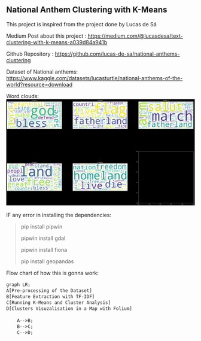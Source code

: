 ## National Anthem Clustering with K-Means

This project is inspired from the project done by Lucas de Sá

Medium Post about this project : https://medium.com/@lucasdesa/text-clustering-with-k-means-a039d84a941b

Github Repository : https://github.com/lucas-de-sa/national-anthems-clustering

Dataset of National anthems: https://www.kaggle.com/datasets/lucasturtle/national-anthems-of-the-world?resource=download

Word clouds:
![Word cloud Image](images/word_clouds.png)

IF any error in installing the dependencies:

> pip install pipwin
>
> pipwin install gdal
>
> pipwin install fiona
>
> pip install geopandas

Flow chart of how this is gonna work:

```mermaid
graph LR;
A[Pre-processing of the Dataset]
B[Feature Extraction with TF-IDF]
C[Running K-Means and Cluster Analysis]
D[Clusters Visuzalisation in a Map with Folium]

    A-->B;
    B-->C;
    C-->D;
```

